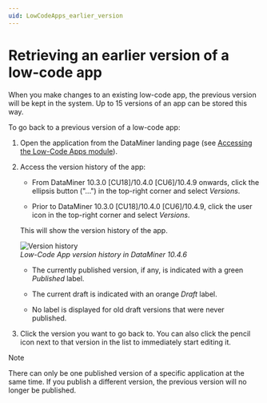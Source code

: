```yaml
---
uid: LowCodeApps_earlier_version
---
```


# Retrieving an earlier version of a low-code app

When you make changes to an existing low-code app, the previous version will be kept in the system. Up to 15 versions of an app can be stored this way.

To go back to a previous version of a low-code app:

1. Open the application from the DataMiner landing page (see [Accessing the Low-Code Apps module](xref:Accessing_custom_apps)).

1. Access the version history of the app:

   - From DataMiner 10.3.0 [CU18]/10.4.0 [CU6]/10.4.9 onwards<!--RN 40077-->, click the ellipsis button ("...") in the top-right corner and select *Versions*.

   - Prior to DataMiner 10.3.0 [CU18]/10.4.0 [CU6]/10.4.9, click the user icon in the top-right corner and select *Versions*.

   This will show the version history of the app.

   ![Version history](~/user-guide/images/Version_History.png)<br>*Low-Code App version history in DataMiner 10.4.6*

   - The currently published version, if any, is indicated with a green *Published* label. <!-- RN 32200 -->

   - The current draft is indicated with an orange *Draft* label.

   - No label is displayed for old draft versions that were never published.

1. Click the version you want to go back to. You can also click the pencil icon next to that version in the list to immediately start editing it.

> [!NOTE]
> There can only be one published version of a specific application at the same time. If you publish a different version, the previous version will no longer be published.
